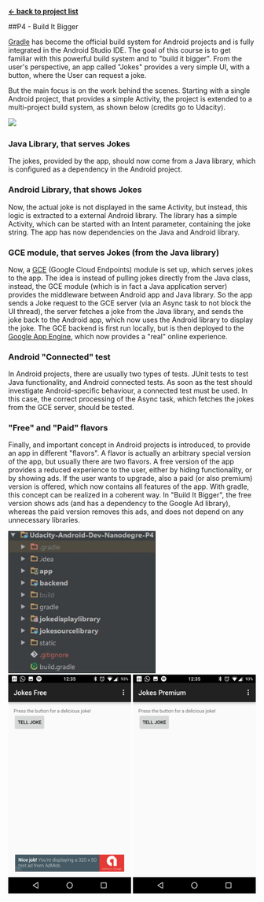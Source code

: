**[← back to project list](https://github.com/alex-gru/android_dev_nanodegree_udacity/blob/master/README.md)**

##P4 - Build It Bigger

<a href="http://gradle.org/getting-started-android/" target="_blank">Gradle</a> has become the official build system for Android projects and is fully integrated in the Android Studio IDE. The goal of this course is to get familiar with this powerful build system and to "build it bigger". 
From the user's perspective, an app called "Jokes" provides a very simple UI, with a button, where the User can request a joke. 

But the main focus is on the work behind the scenes. Starting with a single Android project, that provides a simple Activity, the project is extended to a multi-project build system, as shown below (credits go to Udacity). 

<img style="position: center;" src="https://lh3.googleusercontent.com/cJQtO_A08shKWZ1NEJxpvdYcfXxoHH87HYldIx_gOoGcoqnnZDTP3ycVqAnZSUMYzHygxhb-nEE_Yv_QmZY=s0#w=1920&h=1080" width="750">

### Java Library, that serves Jokes
The jokes, provided by the app, should now come from a Java library, which is configured as a dependency in the Android project.

### Android Library, that shows Jokes
Now, the actual joke is not displayed in the same Activity, but instead, this logic is extracted to a external Android library. The library has a simple Activity, which can be started with an Intent parameter, containing the joke string. The app has now dependencies on the Java and Android library. 

### GCE module, that serves Jokes (from the Java library)
Now, a <a href="https://cloud.google.com/appengine/docs/java/endpoints/" target="_blank">GCE</a> (Google Cloud Endpoints) module is set up, which serves jokes to the app. The idea is instead of pulling jokes directly from the Java class, instead, the GCE module (which is in fact a Java application server) provides the middleware between Android app and Java library. So the app sends a Joke request to the GCE server (via an Async task to not block the UI thread), the server fetches a joke from the Java library, and sends the joke back to the Android app, which now uses the Android library to display the joke. The GCE backend is first run locally, but is then deployed to the <a href="https://cloud.google.com/appengine/docs" target="_blank">Google App Engine</a>, which now provides a "real" online experience. 

### Android "Connected" test

In Android projects, there are usually two types of tests. JUnit tests to test Java functionality, and Android connected tests. As soon as the test should investigate Android-specific behaviour, a connected test must be used. In this case, the correct processing of the Async task, which fetches the jokes from the GCE server, should be tested. 

### "Free" and "Paid" flavors
Finally, and important concept in Android projects is introduced, to provide an app in different "flavors". A flavor is actually an arbitrary special version of the app, but usually there are two flavors. A free version of the app provides a reduced experience to the user, either by hiding functionality, or by showing ads. If the user wants to upgrade, also a paid (or also premium) version is offered, which now contains all features of the app. With gradle, this concept can be realized in a coherent way. 
In "Build It Bigger", the free version shows ads (and has a dependency to the Google Ad library), whereas the paid version removes this ads, and does not depend on any unnecessary libraries. 

<img style="position: center;" src="https://github.com/alex-gru/Udacity-Android-Dev-Nanodegre-P4/blob/master/static/screenshots/P4%20-%20Build%20It%20Bigger%20-Project%20Structure.JPG" width="300">
<img style="position: center;" src="https://github.com/alex-gru/Udacity-Android-Dev-Nanodegre-P4/blob/master/static/screenshots/P4%20-%20Build%20It%20Bigger%20-Flavors_2.png" width="250">
<img style="position: center;" src="https://github.com/alex-gru/Udacity-Android-Dev-Nanodegre-P4/blob/master/static/screenshots/P4%20-%20Build%20It%20Bigger%20-Flavors_3.png" width="250">
